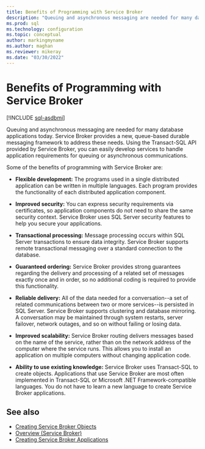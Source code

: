 ```yaml
---
title: Benefits of Programming with Service Broker
description: "Queuing and asynchronous messaging are needed for many database applications today."
ms.prod: sql
ms.technology: configuration
ms.topic: conceptual
author: markingmyname
ms.author: maghan
ms.reviewer: mikeray
ms.date: "03/30/2022"
---
```


# Benefits of Programming with Service Broker

[!INCLUDE [sql-asdbmi](../../includes/applies-to-version/sql-asdbmi.md)]

Queuing and asynchronous messaging are needed for many database applications today. Service Broker provides a new, queue-based durable messaging framework to address these needs. Using the Transact-SQL API provided by Service Broker, you can easily develop services to handle application requirements for queuing or asynchronous communications.

Some of the benefits of programming with Service Broker are:

- **Flexible development:** The programs used in a single distributed application can be written in multiple languages. Each program provides the functionality of each distributed application component.

- **Improved security:** You can express security requirements via certificates, so application components do not need to share the same security context. Service Broker uses SQL Server security features to help you secure your applications.

- **Transactional processing:** Message processing occurs within SQL Server transactions to ensure data integrity. Service Broker supports remote transactional messaging over a standard connection to the database.

- **Guaranteed ordering:** Service Broker provides strong guarantees regarding the delivery and processing of a related set of messages exactly once and in order, so no additional coding is required to provide this functionality.

- **Reliable delivery:** All of the data needed for a conversation--a set of related communications between two or more services--is persisted in SQL Server. Service Broker supports clustering and database mirroring. A conversation may be maintained through system restarts, server failover, network outages, and so on without failing or losing data.

- **Improved scalability:** Service Broker routing delivers messages based on the name of the service, rather than on the network address of the computer where the service runs. This allows you to install an application on multiple computers without changing application code.

- **Ability to use existing knowledge:** Service Broker uses Transact-SQL to create objects. Applications that use Service Broker are most often implemented in Transact-SQL or Microsoft .NET Framework-compatible languages. You do not have to learn a new language to create Service Broker applications.

## See also

- [Creating Service Broker Objects](creating-service-broker-objects.md)
- [Overview (Service Broker)](overview.md)
- [Creating Service Broker Applications](creating-service-broker-applications.md)
